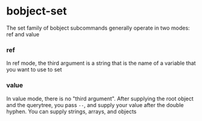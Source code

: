 # bobject-set

The set family of bobject subcommands generally operate in two modes: ref and value

### ref

In ref mode, the third argument is a string that is the name of a variable that you want to use to set

### value

In value mode, there is no "third argument". After supplying the root object and the querytree, you pass `--`, and supply your value after the double hyphen. You can supply strings, arrays, and objects
